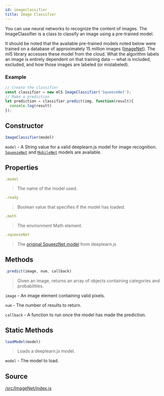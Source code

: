 ```yaml
---
id: imageclassifier
title: Image Classifier
---
```


You can use neural networks to recognize the content of images. The ImageClassifier is a class to classify an image using a pre-trained model.

It should be noted that the available pre-trained models noted below were trained on a database of approximately 15 million images ([ImageNet](http://www.image-net.org/)). The ml5 library accesses
these model from the cloud. What the algorithm labels an image is entirely dependent on that training data -- what is included, excluded, and how those images are labeled (or mislabeled).

### Example

```javascript
// Create the classifier
const classifier = new ml5.ImageClassifier('SqueezeNet');
// Make a prediction
let prediction = classifier.predict(img, function(result){
  console.log(result)
});
```

## Constructor
  ```javascript
  ImageClassifier(model)
  ```
  `model` - A String value for a valid deeplearn.js model for image recognition. [`SqueezeNet`](https://github.com/PAIR-code/deeplearnjs/tree/master/models/squeezenet) and [`MobileNet`](https://github.com/PAIR-code/deeplearnjs/tree/master/models/mobilenet) models are available.


## Properties

  ```javascript
  .model
  ```
  > The name of the model used.

  ```javascript
  .ready
  ```
  > Boolean value that specifies if the model has loaded.

  ```javascript
  .math
  ```
  > The environment Math element.

  ```javascript
  .squeezeNet
  ```
  > The [original SqueezNet model](https://github.com/PAIR-code/deeplearnjs/tree/master/models/squeezenet) from deeplearn.js

## Methods

  ```javascript
  .predict(image, num, callback)
  ```
  > Given an image, returns an array of objects containing categories and probabilities.

  `image` -  An image element containing valid pixels.

  `num` -  The number of results to return.

  `callback` - A function to run once the model has made the prediction.

## Static Methods

  ```javascript
  loadModel(model)
  ```
  > Loads a deeplearn.js model.

  `model` - The model to load.

## Source

[/src/ImageNet/index.js](https://github.com/ml5js/ml5-library/blob/master/src/ImageClassifier/index.js)
